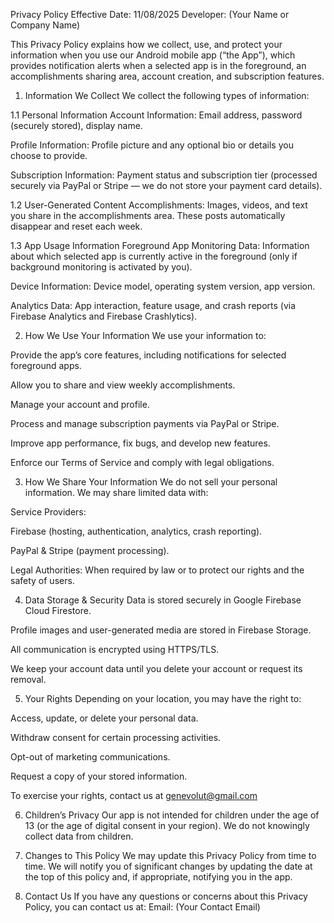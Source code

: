 Privacy Policy
Effective Date: 11/08/2025
Developer: (Your Name or Company Name)

This Privacy Policy explains how we collect, use, and protect your information when you use our Android mobile app (“the App”), which provides notification alerts when a selected app is in the foreground, an accomplishments sharing area, account creation, and subscription features.

1. Information We Collect
We collect the following types of information:

1.1 Personal Information
Account Information: Email address, password (securely stored), display name.

Profile Information: Profile picture and any optional bio or details you choose to provide.

Subscription Information: Payment status and subscription tier (processed securely via PayPal or Stripe — we do not store your payment card details).

1.2 User-Generated Content
Accomplishments: Images, videos, and text you share in the accomplishments area.
These posts automatically disappear and reset each week.

1.3 App Usage Information
Foreground App Monitoring Data: Information about which selected app is currently active in the foreground (only if background monitoring is activated by you).

Device Information: Device model, operating system version, app version.

Analytics Data: App interaction, feature usage, and crash reports (via Firebase Analytics and Firebase Crashlytics).

2. How We Use Your Information
We use your information to:

Provide the app’s core features, including notifications for selected foreground apps.

Allow you to share and view weekly accomplishments.

Manage your account and profile.

Process and manage subscription payments via PayPal or Stripe.

Improve app performance, fix bugs, and develop new features.

Enforce our Terms of Service and comply with legal obligations.

3. How We Share Your Information
We do not sell your personal information.
We may share limited data with:

Service Providers:

Firebase (hosting, authentication, analytics, crash reporting).

PayPal & Stripe (payment processing).

Legal Authorities: When required by law or to protect our rights and the safety of users.

4. Data Storage & Security
Data is stored securely in Google Firebase Cloud Firestore.

Profile images and user-generated media are stored in Firebase Storage.

All communication is encrypted using HTTPS/TLS.

We keep your account data until you delete your account or request its removal.

5. Your Rights
Depending on your location, you may have the right to:

Access, update, or delete your personal data.

Withdraw consent for certain processing activities.

Opt-out of marketing communications.

Request a copy of your stored information.

To exercise your rights, contact us at genevolut@gmail.com

6. Children’s Privacy
Our app is not intended for children under the age of 13 (or the age of digital consent in your region). We do not knowingly collect data from children.

7. Changes to This Policy
We may update this Privacy Policy from time to time. We will notify you of significant changes by updating the date at the top of this policy and, if appropriate, notifying you in the app.

8. Contact Us
If you have any questions or concerns about this Privacy Policy, you can contact us at:
Email: (Your Contact Email)
